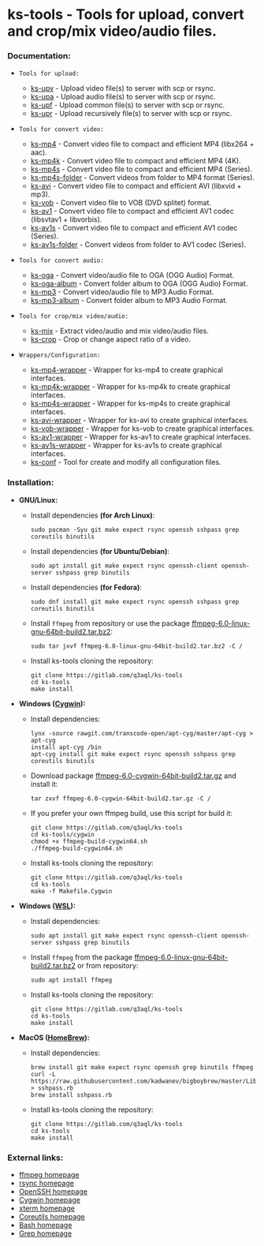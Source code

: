 ks-tools - Tools for upload, convert and crop/mix video/audio files.
====================================================================

### Documentation:
  * `Tools for upload:`

    * [ks-upv](doc/ks-upv.md) - Upload video file(s) to server with scp or rsync.
    * [ks-upa](doc/ks-upa.md) - Upload audio file(s) to server with scp or rsync.
    * [ks-upf](doc/ks-upf.md) - Upload common file(s) to server with scp or rsync.
    * [ks-upr](doc/ks-upr.md) - Upload recursively file(s) to server with scp or rsync.
  
  * `Tools for convert video:`

    * [ks-mp4](doc/ks-mp4.md) - Convert video file to compact and efficient MP4 (libx264 + aac).
    * [ks-mp4k](doc/ks-mp4k.md) - Convert video file to compact and efficient MP4 (4K).
    * [ks-mp4s](doc/ks-mp4s.md) - Convert video file to compact and efficient MP4 (Series).
    * [ks-mp4s-folder](doc/ks-mp4s-folder.md) - Convert videos from folder to MP4 format (Series).
    * [ks-avi](doc/ks-avi.md) - Convert video file to compact and efficient AVI (libxvid + mp3).
    * [ks-vob](doc/ks-vob.md) - Convert video file to VOB (DVD splitet) format.
    * [ks-av1](doc/ks-av1.md) - Convert video file to compact and efficient AV1 codec (libsvtav1 + libvorbis).
    * [ks-av1s](doc/ks-av1s.md) - Convert video file to compact and efficient AV1 codec (Series).
    * [ks-av1s-folder](doc/ks-av1s-folder.md) - Convert videos from folder to AV1 codec (Series).
  
  * `Tools for convert audio:`

    * [ks-oga](doc/ks-oga.md) - Convert video/audio file to OGA (OGG Audio) Format.
    * [ks-oga-album](doc/ks-oga-album.md) - Convert folder album to OGA (OGG Audio) Format.
    * [ks-mp3](doc/ks-mp3.md) - Convert video/audio file to MP3 Audio Format.
    * [ks-mp3-album](doc/ks-mp3-album.md) - Convert folder album to MP3 Audio Format.
  
  * `Tools for crop/mix video/audio:`

    * [ks-mix](doc/ks-mix.md) - Extract video/audio and mix video/audio files.
    * [ks-crop](doc/ks-crop.md) - Crop or change aspect ratio of a video.
  
  * `Wrappers/Configuration:`

    * [ks-mp4-wrapper](doc/ks-mp4-wrapper.md) - Wrapper for ks-mp4 to create graphical interfaces.
    * [ks-mp4k-wrapper](doc/ks-mp4k-wrapper.md) - Wrapper for ks-mp4k to create graphical interfaces.
    * [ks-mp4s-wrapper](doc/ks-mp4s-wrapper.md) - Wrapper for ks-mp4s to create graphical interfaces.
    * [ks-avi-wrapper](doc/ks-avi-wrapper.md) - Wrapper for ks-avi to create graphical interfaces.
    * [ks-vob-wrapper](doc/ks-vob-wrapper.md) - Wrapper for ks-vob to create graphical interfaces.
    * [ks-av1-wrapper](doc/ks-vob-wrapper.md) - Wrapper for ks-av1 to create graphical interfaces.
    * [ks-av1s-wrapper](doc/ks-vob-wrapper.md) - Wrapper for ks-av1s to create graphical interfaces.
    * [ks-conf](doc/ks-conf.md) - Tool for create and modify all configuration files. 

### Installation:

  * **GNU/Linux:**
  
    * Install dependencies **(for Arch Linux)**:
    
          sudo pacman -Syu git make expect rsync openssh sshpass grep coreutils binutils

    * Install dependencies **(for Ubuntu/Debian)**:
    
          sudo apt install git make expect rsync openssh-client openssh-server sshpass grep binutils
      
    * Install dependencies **(for Fedora)**:
    
          sudo dnf install git make expect rsync openssh sshpass grep coreutils binutils

    * Install `ffmpeg` from repository or use the package [ffmpeg-6.0-linux-gnu-64bit-build2.tar.bz2](https://drive.proton.me/urls/87E226C29C#mcuvbx0p6DLy):
    
          sudo tar jxvf ffmpeg-6.0-linux-gnu-64bit-build2.tar.bz2 -C /
      
    * Install ks-tools cloning the repository:
    
          git clone https://gitlab.com/q3aql/ks-tools
          cd ks-tools
          make install

  * **Windows ([Cygwin](https://www.cygwin.com/)):**
  
    * Install dependencies:
    
          lynx -source rawgit.com/transcode-open/apt-cyg/master/apt-cyg > apt-cyg
          install apt-cyg /bin
          apt-cyg install git make expect rsync openssh sshpass grep coreutils binutils
      
    * Download package [ffmpeg-6.0-cygwin-64bit-build2.tar.gz](https://drive.proton.me/urls/87E226C29C#mcuvbx0p6DLy) and install it:
    
          tar zxvf ffmpeg-6.0-cygwin-64bit-build2.tar.gz -C /

    * If you prefer your own ffmpeg build, use this script for build it:

          git clone https://gitlab.com/q3aql/ks-tools
          cd ks-tools/cygwin
          chmod +x ffmpeg-build-cygwin64.sh
          ./ffmpeg-build-cygwin64.sh
  
    * Install ks-tools cloning the repository:

          git clone https://gitlab.com/q3aql/ks-tools
          cd ks-tools
          make -f Makefile.Cygwin
      
  * **Windows ([WSL](https://learn.microsoft.com/en-us/windows/wsl/install)):**
  
    * Install dependencies:
    
          sudo apt install git make expect rsync openssh-client openssh-server sshpass grep binutils
      
    * Install `ffmpeg` from the package [ffmpeg-6.0-linux-gnu-64bit-build2.tar.bz2](https://drive.proton.me/urls/87E226C29C#mcuvbx0p6DLy) or from repository:
    
          sudo apt install ffmpeg

    * Install ks-tools cloning the repository:
    
          git clone https://gitlab.com/q3aql/ks-tools
          cd ks-tools
          make install
      
  * **MacOS ([HomeBrew](https://brew.sh/)):**
  
    * Install dependencies:
    
          brew install git make expect rsync openssh grep binutils ffmpeg
          curl -L https://raw.githubusercontent.com/kadwanev/bigboybrew/master/Library/Formula/sshpass.rb > sshpass.rb
          brew install sshpass.rb 
      
    * Install ks-tools cloning the repository:
    
          git clone https://gitlab.com/q3aql/ks-tools
          cd ks-tools
          make install

### External links:

  * [ffmpeg homepage](http://ffmpeg.org/)
  * [rsync homepage](https://rsync.samba.org/)
  * [OpenSSH homepage](https://www.openssh.com/)
  * [Cygwin homepage](https://www.cygwin.com/)
  * [xterm homepage](https://invisible-island.net/xterm/)
  * [Coreutils homepage](https://www.gnu.org/software/coreutils/coreutils.html)
  * [Bash homepage](https://www.gnu.org/software/bash/)
  * [Grep homepage](https://www.gnu.org/software/grep/)
  


